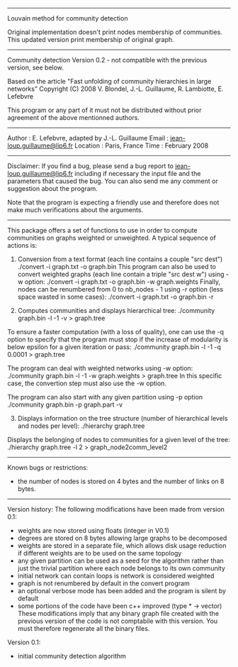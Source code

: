 -----------------------------------------------------------------------------

Louvain method for community detection

Original implementation doesn't print nodes membership of communities. This updated version print membership of original graph.

-----------------------------------------------------------------------------

Community detection
Version 0.2 - not compatible with the previous version, see below.

Based on the article "Fast unfolding of community hierarchies in large networks"
Copyright (C) 2008 V. Blondel, J.-L. Guillaume, R. Lambiotte, E. Lefebvre

This program or any part of it must not be distributed without prior agreement 
of the above mentionned authors.

-----------------------------------------------------------------------------

Author   : E. Lefebvre, adapted by J.-L. Guillaume
Email    : jean-loup.guillaume@lip6.fr
Location : Paris, France
Time     : February 2008

-----------------------------------------------------------------------------

Disclaimer:
If you find a bug, please send a bug report to jean-loup.guillaume@lip6.fr
including if necessary the input file and the parameters that caused the bug.
You can also send me any comment or suggestion about the program.

Note that the program is expecting a friendly use and therefore does not make
much verifications about the arguments.

-----------------------------------------------------------------------------


This package offers a set of functions to use in order to compute 
communities on graphs weighted or unweighted. A typical sequence of 
actions is:

1. Conversion from a text format (each line contains a couple "src dest")
./convert -i graph.txt -o graph.bin
This program can also be used to convert weighted graphs (each line contain
a triple "src dest w") using -w option:
./convert -i graph.txt -o graph.bin -w graph.weights
Finally, nodes can be renumbered from 0 to nb_nodes - 1 using -r option
(less space wasted in some cases):
./convert -i graph.txt -o graph.bin -r


2. Computes communities and displays hierarchical tree:
./community graph.bin -l -1 -v > graph.tree

To ensure a faster computation (with a loss of quality), one can use
the -q option to specify that the program must stop if the increase of
modularity is below epsilon for a given iteration or pass:
./community graph.bin -l -1 -q 0.0001 > graph.tree

The program can deal with weighted networks using -w option:
./community graph.bin -l -1 -w graph.weights > graph.tree
In this specific case, the convertion step must also use the -w option.

The program can also start with any given partition using -p option
./community graph.bin -p graph.part -v


3. Displays information on the tree structure (number of hierarchical
levels and nodes per level):
./hierarchy graph.tree

Displays the belonging of nodes to communities for a given level of
the tree:
./hierarchy graph.tree -l 2 > graph_node2comm_level2

-----------------------------------------------------------------------------

Known bugs or restrictions:
- the number of nodes is stored on 4 bytes and the number of links on 8 bytes.

-----------------------------------------------------------------------------

Version history:
The following modifications have been made from version 0.1:
- weights are now stored using floats (integer in V0.1)
- degrees are stored on 8 bytes allowing large graphs to be decomposed
- weights are stored in a separate file, which allows disk usage reduction if
  different weights are to be used on the same topology
- any given partition can be used as a seed for the algorithm rather than just
  the trivial partition where each node belongs to its own community
- initial network can contain loops is network is considered weighted
- graph is not renumbered by default in the convert program
- an optional verbose mode has been added and the program is silent by default
- some portions of the code have been c++ improved (type * -> vector<type>)
These modifications imply that any binary graph file created with the previous
version of the code is not comptabile with this version. You must therefore
regenerate all the binary files.

Version 0.1:
- initial community detection algorithm

